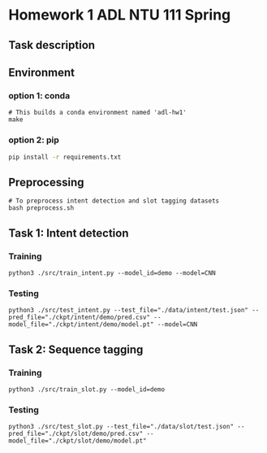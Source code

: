 # Homework 1 ADL NTU 111 Spring
## Task description

## Environment
### option 1: conda
```shell
# This builds a conda environment named 'adl-hw1'
make 
```

### option 2: pip
```bash
pip install -r requirements.txt
```

## Preprocessing
```shell
# To preprocess intent detection and slot tagging datasets
bash preprocess.sh
```

## Task 1: Intent detection
### Training
```shell
python3 ./src/train_intent.py --model_id=demo --model=CNN
```

### Testing
```shell
python3 ./src/test_intent.py --test_file="./data/intent/test.json" --pred_file="./ckpt/intent/demo/pred.csv" --model_file="./ckpt/intent/demo/model.pt" --model=CNN
```

## Task 2: Sequence tagging
### Training
```shell
python3 ./src/train_slot.py --model_id=demo 
```

### Testing
```shell
python3 ./src/test_slot.py --test_file="./data/slot/test.json" --pred_file="./ckpt/slot/demo/pred.csv" --model_file="./ckpt/slot/demo/model.pt"
```